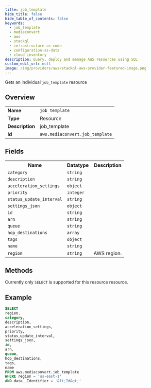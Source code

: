 ```yaml
---
title: job_template
hide_title: false
hide_table_of_contents: false
keywords:
  - job_template
  - mediaconvert
  - aws
  - stackql
  - infrastructure-as-code
  - configuration-as-data
  - cloud inventory
description: Query, deploy and manage AWS resources using SQL
custom_edit_url: null
image: /img/providers/aws/stackql-aws-provider-featured-image.png
---
```

Gets an individual <code>job_template</code> resource

## Overview
<table><tbody>
<tr><td><b>Name</b></td><td><code>job_template</code></td></tr>
<tr><td><b>Type</b></td><td>Resource</td></tr>
<tr><td><b>Description</b></td><td>job_template</td></tr>
<tr><td><b>Id</b></td><td><code>aws.mediaconvert.job_template</code></td></tr>
</tbody></table>

## Fields
<table><tbody>
<tr><th>Name</th><th>Datatype</th><th>Description</th></tr>
<tr><td><code>category</code></td><td><code>string</code></td><td></td></tr>
<tr><td><code>description</code></td><td><code>string</code></td><td></td></tr>
<tr><td><code>acceleration_settings</code></td><td><code>object</code></td><td></td></tr>
<tr><td><code>priority</code></td><td><code>integer</code></td><td></td></tr>
<tr><td><code>status_update_interval</code></td><td><code>string</code></td><td></td></tr>
<tr><td><code>settings_json</code></td><td><code>object</code></td><td></td></tr>
<tr><td><code>id</code></td><td><code>string</code></td><td></td></tr>
<tr><td><code>arn</code></td><td><code>string</code></td><td></td></tr>
<tr><td><code>queue</code></td><td><code>string</code></td><td></td></tr>
<tr><td><code>hop_destinations</code></td><td><code>array</code></td><td></td></tr>
<tr><td><code>tags</code></td><td><code>object</code></td><td></td></tr>
<tr><td><code>name</code></td><td><code>string</code></td><td></td></tr>
<tr><td><code>region</code></td><td><code>string</code></td><td>AWS region.</td></tr>

</tbody></table>

## Methods
Currently only <code>SELECT</code> is supported for this resource resource.





## Example
```sql
SELECT
region,
category,
description,
acceleration_settings,
priority,
status_update_interval,
settings_json,
id,
arn,
queue,
hop_destinations,
tags,
name
FROM aws.mediaconvert.job_template
WHERE region = 'us-east-1'
AND data__Identifier = '&lt;Id&gt;'
```
